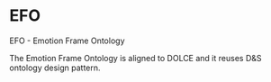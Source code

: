 # EFO
EFO - Emotion Frame Ontology

The Emotion Frame Ontology is aligned to DOLCE and it reuses D&S ontology design pattern.
